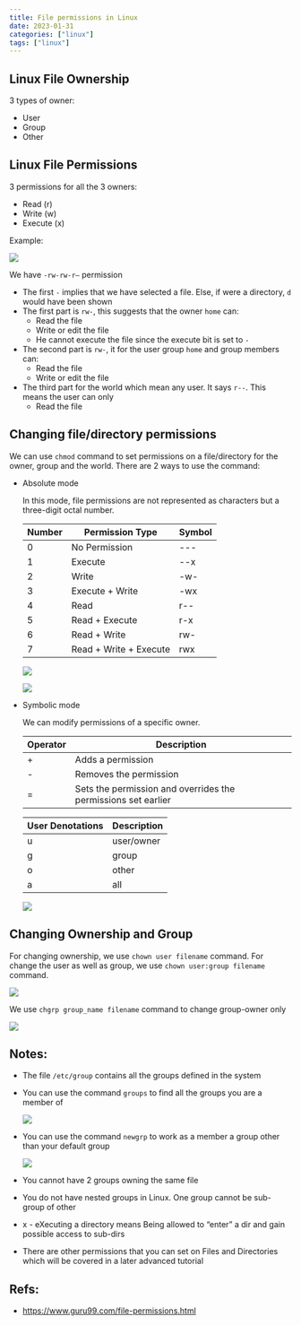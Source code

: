 ```yaml
---
title: File permissions in Linux
date: 2023-01-31
categories: ["linux"]
tags: ["linux"]
---
```


## Linux File Ownership

3 types of owner:
- User
- Group
- Other

## Linux File Permissions

3 permissions for all the 3 owners:
- Read (r)
- Write (w)
- Execute (x)

Example:

![](https://www.guru99.com/images/Permis_system.png)

We have `-rw-rw-r–` permission
- The first `-` implies that we have selected a file. Else, if were a directory, `d` would have been shown
- The first part is `rw-`, this suggests that the owner `home` can:
    - Read the file
    - Write or edit the file
    - He cannot execute the file since the execute bit is set to `-`
- The second part is `rw-`, it for the user group `home` and group members can:
    - Read the file
    - Write or edit the file
- The third part for the world which mean any user. It says `r--`. This means the user can only
    - Read the file

## Changing file/directory permissions

We can use `chmod` command to set permissions on a file/directory for the owner, group and the world.
There are 2 ways to use the command:
- Absolute mode

    In this mode, file permissions are not represented as characters but a three-digit octal number.

    | Number      | Permission Type        | Symbol |
    |-------------| -----------------------|--------|
    | 0           | No Permission          |   ---  |
    | 1           | Execute                |   --x  |
    | 2           | Write                  |   -w-  |
    | 3           | Execute + Write        |   -wx  |
    | 4           | Read                   |   r--  |
    | 5           | Read + Execute         |   r-x  |
    | 6           | Read + Write           |   rw-  |
    | 7           | Read + Write + Execute |   rwx  |


    ![](https://www.guru99.com/images/chmod_new(1).png)

    ![](https://www.guru99.com/images/FilePermissions(1).png)

- Symbolic mode

    We can modify permissions of a specific owner.

    | Operator | Description                                                   |
    |----------|---------------------------------------------------------------|
    |    +     | Adds a permission                                             |
    |    -     | Removes the permission                                        |
    |    =     | Sets the permission and overrides the permissions set earlier |

    | User Denotations | Description |
    |------------------|-------------|
    |         u        | user/owner  |
    |         g        | group       |
    |         o        | other       |
    |         a        | all         |

    ![](https://www.guru99.com/images/Symbolic_Mode(1).png)

## Changing Ownership and Group

For changing ownership, we use `chown user filename` command.
For change the user as well as group, we use `chown user:group filename` command.

![](https://www.guru99.com/images/chown_comm(1).png)

We use `chgrp group_name filename` command to change group-owner only

![](https://www.guru99.com/images/chgrp.png)

## Notes:
- The file `/etc/group` contains all the groups defined in the system
- You can use the command `groups` to find all the groups you are a member of

    ![](https://www.guru99.com/images/groups.png)
- You can use the command `newgrp` to work as a member a group other than your default group

    ![](https://www.guru99.com/images/newgrp.png)
- You cannot have 2 groups owning the same file
- You do not have nested groups in Linux. One group cannot be sub-group of other
- x - eXecuting a directory means Being allowed to “enter” a dir and gain possible access to sub-dirs
- There are other permissions that you can set on Files and Directories which will be covered in a later advanced tutorial

## Refs:
- https://www.guru99.com/file-permissions.html
